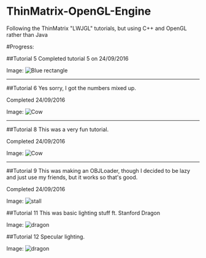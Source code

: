# ThinMatrix-OpenGL-Engine
Following the ThinMatrix "LWJGL" tutorials, but using C++ and OpenGL rather than Java

#Progress:

##Tutorial 5
Completed tutorial 5 on 24/09/2016

Image: ![Blue rectangle](http://i.imgur.com/PheBlQ9.png "Tutorial 5")

___

##Tutorial 6
Yes sorry, I got the numbers mixed up.

Completed 24/09/2016

Image: ![Cow](http://i.imgur.com/VpRC1BA.png "Cow")


___

##Tutorial 8
This was a very fun tutorial.

Completed 24/09/2016

Image: ![Cow](http://i.imgur.com/VvsY6nW.png "Cow")

___

##Tutorial 9
This was making an OBJLoader, though I decided to be lazy and just use my friends, but it works so that's good.

Completed 24/09/2016

Image: ![stall]( http://i.imgur.com/buVdXmv.png "stall")

##Tutorial 11 
This was basic lighting stuff ft. Stanford Dragon

Image:  ![dragon]( http://i.imgur.com/JXbJZLO.png "dragon")


##Tutorial 12 
Specular lighting.

Image: ![dragon]( http://i.imgur.com/X5OchMv.png "dragon")
